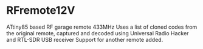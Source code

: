 # RFremote12V
ATtiny85 based RF garage remote 433MHz
Uses a list of cloned codes from the original remote, captured and decoded using Universal Radio Hacker and RTL-SDR USB receiver
Support for another remote added.
